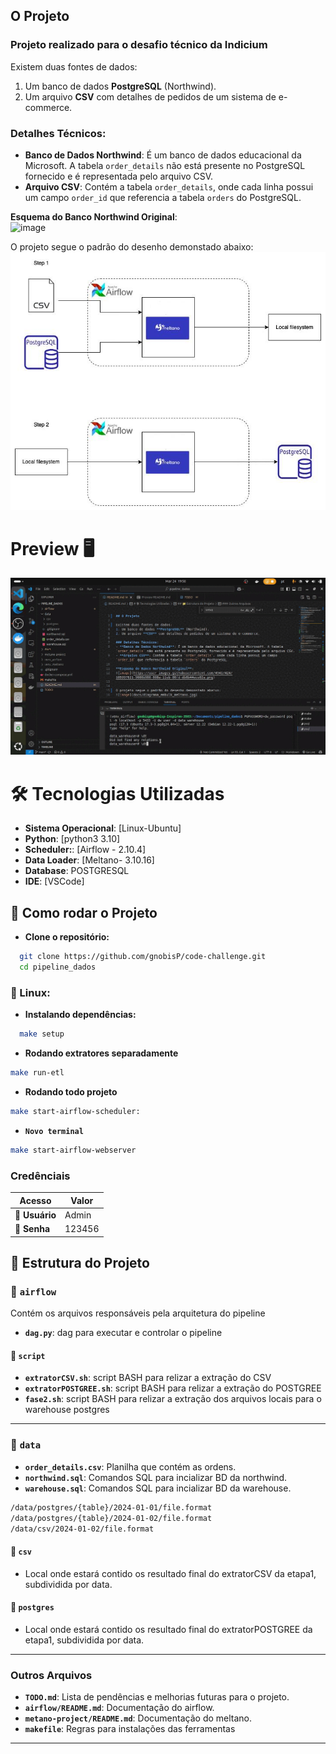 ## O Projeto

### Projeto realizado para o desafio técnico da Indicium

Existem duas fontes de dados: 
1. Um banco de dados **PostgreSQL** (Northwind). 
2. Um arquivo **CSV** com detalhes de pedidos de um sistema de e-commerce.

### Detalhes Técnicos:
- **Banco de Dados Northwind**: É um banco de dados educacional da Microsoft. A tabela `order_details` não está presente no PostgreSQL fornecido e é representada pelo arquivo CSV.
- **Arquivo CSV**: Contém a tabela `order_details`, onde cada linha possui um campo `order_id` que referencia a tabela `orders` do PostgreSQL.

**Esquema do Banco Northwind Original**:  
![image](https://user-images.githubusercontent.com/49417424/105997621-9666b980-608a-11eb-86fd-db6b44ece02a.png)


O projeto segue o padrão do desenho demonstado abaixo:
![image](docs/diagrama_embulk_meltano.jpg)

# Preview 🖥️ 
![GIF](docs/demostracao.gif)
# 🛠 Tecnologias Utilizadas 
- **Sistema Operacional**: [Linux-Ubuntu] 
- **Python**: [python3 3.10] 
- **Scheduler:**: [Airflow - 2.10.4] 
- **Data Loader**: [Meltano- 3.10.16]
- **Database**: POSTGRESQL
- **IDE**: [VSCode]

## 🚀 Como rodar o Projeto
  - **Clone o repositório:**
```sh
  git clone https://github.com/gnobisP/code-challenge.git
  cd pipeline_dados
```
### 🐧 Linux:
  - **Instalando dependências:**
```sh
  make setup
```
- **Rodando extratores separadamente**
```sh
make run-etl
```
- **Rodando todo projeto**
```sh
make start-airflow-scheduler:
```
- **`Novo terminal`**
 ```sh
make start-airflow-webserver
```
### Credênciais

| Acesso             | Valor    |
|--------------------|----------|
| **👤 Usuário**     | Admin    |
| **🔐 Senha**       | 123456   |



## 📁 Estrutura do Projeto

### 📂 `airflow`
Contém os arquivos responsáveis pela arquitetura do pipeline

- **`dag.py`**: dag para executar e controlar o pipeline
#### 📂 `script`
- **`extratorCSV.sh`**: script BASH para relizar a extração do CSV
- **`extratorPOSTGREE.sh`**: script BASH para relizar a extração do POSTGREE
- **`fase2.sh`**: script BASH para relizar a extração dos arquivos locais para o warehouse postgres
---

### 📂 `data`
- **`order_details.csv`**: Planilha que contém as ordens.
- **`northwind.sql`**: Comandos SQL para incializar BD da northwind.
- **`warehouse.sql`**: Comandos SQL para incializar BD da warehouse.

```sh
/data/postgres/{table}/2024-01-01/file.format
/data/postgres/{table}/2024-01-02/file.format
/data/csv/2024-01-02/file.format
```

#### 📂 `csv`
- Local onde estará contido os resultado final do extratorCSV da etapa1, subdividida por data.
#### 📂 `postgres`
- Local onde estará contido os resultado final do extratorPOSTGREE da etapa1, subdividida por data.
---

### Outros Arquivos
- **`TODO.md`**: Lista de pendências e melhorias futuras para o projeto.
- **`airflow/README.md`**: Documentação do airflow.
- **`metano-project/README.md`**: Documentação do meltano.
- **`makefile`**: Regras para instalações das ferramentas
---
